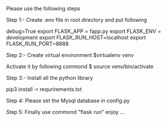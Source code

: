 Please use the following steps

Step 1:- Create .env file in root directory and put following 

debug=True
export FLASK_APP = fapp.py
export FLASK_ENV = development
export FLASK_RUN_HOST=localhost
export FLASK_RUN_PORT=8888

Step 2:- Create virtual environment
 $virtualenv venv
 
Activate it by following commond
$ source venv/bin/activate

Step 3:- Install all the python library

pip3 install -r requrirements.txt


Step 4: Please set the Mysql database in config.py

Step 5: Finally use commond "flask run" enjoy ...



